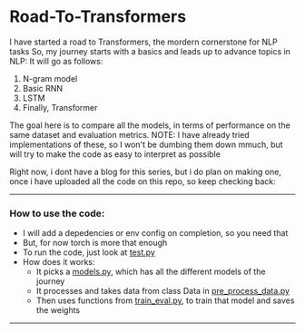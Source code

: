 # Road-To-Transformers

I have started a road to Transformers, the mordern cornerstone for NLP tasks
So, my journey starts with a basics and leads up to advance topics in NLP:
It will go as follows:
1. N-gram model
2. Basic RNN
3. LSTM
4. Finally, Transformer

The goal here is to compare all the models, in terms of performance on the same dataset and evaluation metrics.
NOTE: I have already tried implementations of these, so I won't be dumbing them down mmuch, but will try to make the code as easy to interpret as possible

Right now, i dont have a blog for this series, but i do plan on making one, once i have uploaded all the code on this repo, so keep checking back:

---
### How to use the code:
- I will add a depedencies or env config on completion, so you need that
- But, for now torch is more that enough
- To run the code, just look at [test.py](/test.py)
- How does it works:
  - It picks a [models.py](/models.py), which has all the different models of the journey
  - It processes and takes data from class Data in [pre_process_data.py](/pre_process_data.py)
  - Then uses functions from [train_eval.py](/train_eval.py), to train that model and saves the weights

---
